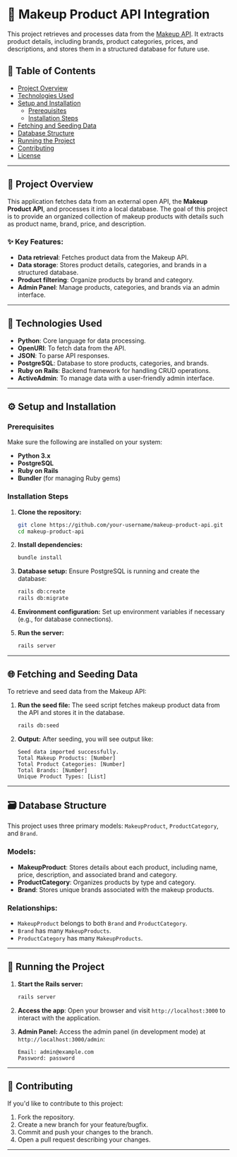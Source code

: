 # 💄 Makeup Product API Integration

This project retrieves and processes data from the [Makeup API](http://makeup-api.herokuapp.com/api/v1/products.json). It extracts product details, including brands, product categories, prices, and descriptions, and stores them in a structured database for future use.

## 📖 Table of Contents
- [Project Overview](#project-overview)
- [Technologies Used](#technologies-used)
- [Setup and Installation](#setup-and-installation)
  - [Prerequisites](#prerequisites)
  - [Installation Steps](#installation-steps)
- [Fetching and Seeding Data](#fetching-and-seeding-data)
- [Database Structure](#database-structure)
- [Running the Project](#running-the-project)
- [Contributing](#contributing)
- [License](#license)

---

## 📝 Project Overview

This application fetches data from an external open API, the **Makeup Product API**, and processes it into a local database. The goal of this project is to provide an organized collection of makeup products with details such as product name, brand, price, and description.

### ✨ Key Features:
- **Data retrieval**: Fetches product data from the Makeup API.
- **Data storage**: Stores product details, categories, and brands in a structured database.
- **Product filtering**: Organize products by brand and category.
- **Admin Panel**: Manage products, categories, and brands via an admin interface.

---

## 🔧 Technologies Used
- **Python**: Core language for data processing.
- **OpenURI**: To fetch data from the API.
- **JSON**: To parse API responses.
- **PostgreSQL**: Database to store products, categories, and brands.
- **Ruby on Rails**: Backend framework for handling CRUD operations.
- **ActiveAdmin**: To manage data with a user-friendly admin interface.

---

## ⚙️ Setup and Installation

### Prerequisites
Make sure the following are installed on your system:
- **Python 3.x**
- **PostgreSQL**
- **Ruby on Rails**
- **Bundler** (for managing Ruby gems)

### Installation Steps

1. **Clone the repository:**
   ```bash
   git clone https://github.com/your-username/makeup-product-api.git
   cd makeup-product-api
   ```

2. **Install dependencies:**
   ```bash
   bundle install
   ```

3. **Database setup:**
   Ensure PostgreSQL is running and create the database:
   ```bash
   rails db:create
   rails db:migrate
   ```

4. **Environment configuration:**
   Set up environment variables if necessary (e.g., for database connections).

5. **Run the server:**
   ```bash
   rails server
   ```

---

## 🌐 Fetching and Seeding Data

To retrieve and seed data from the Makeup API:

1. **Run the seed file:**
   The seed script fetches makeup product data from the API and stores it in the database.
   ```bash
   rails db:seed
   ```

2. **Output:**
   After seeding, you will see output like:
   ```
   Seed data imported successfully.
   Total Makeup Products: [Number]
   Total Product Categories: [Number]
   Total Brands: [Number]
   Unique Product Types: [List]
   ```

---

## 🗃️ Database Structure

This project uses three primary models: `MakeupProduct`, `ProductCategory`, and `Brand`.

### Models:

- **MakeupProduct**: Stores details about each product, including name, price, description, and associated brand and category.
- **ProductCategory**: Organizes products by type and category.
- **Brand**: Stores unique brands associated with the makeup products.

### Relationships:

- `MakeupProduct` belongs to both `Brand` and `ProductCategory`.
- `Brand` has many `MakeupProducts`.
- `ProductCategory` has many `MakeupProducts`.

---

## 🚀 Running the Project

1. **Start the Rails server:**
   ```bash
   rails server
   ```

2. **Access the app**:
   Open your browser and visit `http://localhost:3000` to interact with the application.

3. **Admin Panel:**
   Access the admin panel (in development mode) at `http://localhost:3000/admin`:
   ```
   Email: admin@example.com
   Password: password
   ```

---

## 🤝 Contributing

If you'd like to contribute to this project:

1. Fork the repository.
2. Create a new branch for your feature/bugfix.
3. Commit and push your changes to the branch.
4. Open a pull request describing your changes.

---
